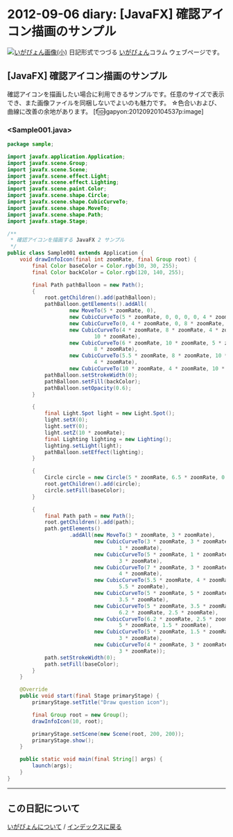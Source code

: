 2012-09-06 diary: [JavaFX] 確認アイコン描画のサンプル
=====================================================================================================
[![いがぴょん画像(小)](https://igapyon.github.io/diary/images/iga200306s.jpg "いがぴょん")](https://igapyon.github.io/diary/memo/memoigapyon.html) 日記形式でつづる [いがぴょん](https://igapyon.github.io/diary/memo/memoigapyon.html)コラム ウェブページです。

## [JavaFX] 確認アイコン描画のサンプル

確認アイコンを描画したい場合に利用できるサンプルです。任意のサイズで表示でき、また画像ファイルを同梱しないでよいのも魅力です。
☆色合いおよび、曲線に改善の余地があります。
[f:id:igapyon:20120920104537p:image]

### <Sample001.java>


```java
package sample;

import javafx.application.Application;
import javafx.scene.Group;
import javafx.scene.Scene;
import javafx.scene.effect.Light;
import javafx.scene.effect.Lighting;
import javafx.scene.paint.Color;
import javafx.scene.shape.Circle;
import javafx.scene.shape.CubicCurveTo;
import javafx.scene.shape.MoveTo;
import javafx.scene.shape.Path;
import javafx.stage.Stage;

/**
 * 確認アイコンを描画する JavaFX 2 サンプル
 */
public class Sample001 extends Application {
    void drawInfoIcon(final int zoomRate, final Group root) {
        final Color baseColor = Color.rgb(30, 30, 255);
        final Color backColor = Color.rgb(120, 140, 255);

        final Path pathBalloon = new Path();
        {
            root.getChildren().add(pathBalloon);
            pathBalloon.getElements().addAll(
                    new MoveTo(5 * zoomRate, 0),
                    new CubicCurveTo(5 * zoomRate, 0, 0, 0, 0, 4 * zoomRate),
                    new CubicCurveTo(0, 4 * zoomRate, 0, 8 * zoomRate, 4 * zoomRate, 8 * zoomRate),
                    new CubicCurveTo(4 * zoomRate, 8 * zoomRate, 4 * zoomRate, 10 * zoomRate, 6 * zoomRate,
                            10 * zoomRate),
                    new CubicCurveTo(6 * zoomRate, 10 * zoomRate, 5 * zoomRate, 10 * zoomRate, 5.5 * zoomRate,
                            8 * zoomRate),
                    new CubicCurveTo(5.5 * zoomRate, 8 * zoomRate, 10 * zoomRate, 8.6 * zoomRate, 10 * zoomRate,
                            4 * zoomRate),
                    new CubicCurveTo(10 * zoomRate, 4 * zoomRate, 10 * zoomRate, 0, 4 * zoomRate, 0));
            pathBalloon.setStrokeWidth(0);
            pathBalloon.setFill(backColor);
            pathBalloon.setOpacity(0.6);
        }

        {
            final Light.Spot light = new Light.Spot();
            light.setX(0);
            light.setY(0);
            light.setZ(10 * zoomRate);
            final Lighting lighting = new Lighting();
            lighting.setLight(light);
            pathBalloon.setEffect(lighting);
        }

        {
            Circle circle = new Circle(5 * zoomRate, 6.5 * zoomRate, 0.7 * zoomRate);
            root.getChildren().add(circle);
            circle.setFill(baseColor);
        }

        {
            final Path path = new Path();
            root.getChildren().add(path);
            path.getElements()
                    .addAll(new MoveTo(3 * zoomRate, 3 * zoomRate),
                            new CubicCurveTo(3 * zoomRate, 3 * zoomRate, 3 * zoomRate, 1 * zoomRate, 5 * zoomRate,
                                    1 * zoomRate),
                            new CubicCurveTo(5 * zoomRate, 1 * zoomRate, 7 * zoomRate, 1 * zoomRate, 7 * zoomRate,
                                    3 * zoomRate),
                            new CubicCurveTo(7 * zoomRate, 3 * zoomRate, 6.5 * zoomRate, 4 * zoomRate, 5.5 * zoomRate,
                                    4 * zoomRate),
                            new CubicCurveTo(5.5 * zoomRate, 4 * zoomRate, 5 * zoomRate, 4 * zoomRate, 5 * zoomRate,
                                    5.5 * zoomRate),
                            new CubicCurveTo(5 * zoomRate, 5 * zoomRate, 4.5 * zoomRate, 4.5 * zoomRate, 5 * zoomRate,
                                    3.5 * zoomRate),
                            new CubicCurveTo(5 * zoomRate, 3.5 * zoomRate, 6.5 * zoomRate, 3.5 * zoomRate,
                                    6.2 * zoomRate, 2.5 * zoomRate),
                            new CubicCurveTo(6.2 * zoomRate, 2.5 * zoomRate, 6.6 * zoomRate, 2 * zoomRate,
                                    5 * zoomRate, 1.5 * zoomRate),
                            new CubicCurveTo(5 * zoomRate, 1.5 * zoomRate, 3 * zoomRate, 1.5 * zoomRate, 4 * zoomRate,
                                    3 * zoomRate),
                            new CubicCurveTo(4 * zoomRate, 3 * zoomRate, 3.5 * zoomRate, 4 * zoomRate, 3 * zoomRate,
                                    3 * zoomRate));
            path.setStrokeWidth(0);
            path.setFill(baseColor);
        }
    }

    @Override
    public void start(final Stage primaryStage) {
        primaryStage.setTitle("Draw question icon");

        final Group root = new Group();
        drawInfoIcon(10, root);

        primaryStage.setScene(new Scene(root, 200, 200));
        primaryStage.show();
    }

    public static void main(final String[] args) {
        launch(args);
    }
}
```




----------------------------------------------------------------------------------------------------

## この日記について
[いがぴょんについて](http://www.igapyon.jp/igapyon/diary/memo/memoigapyon.html) / [インデックスに戻る](https://igapyon.github.io/diary/idxall.html)
